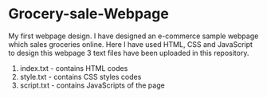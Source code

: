 # Grocery-sale-Webpage
My first webpage design. I have designed an e-commerce sample webpage which sales groceries online. 
Here I have used HTML, CSS and JavaScript to design this webpage
3 text files have been uploaded in this repository.
  1. index.txt - contains HTML codes
  2. style.txt - contains CSS styles codes
  3. script.txt - contains JavaScripts of the page
